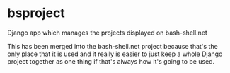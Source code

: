bsproject
=========

Django app which manages the projects displayed on bash-shell.net

This has been merged into the bash-shell.net project because that's the only
place that it is used and it really is easier to just keep a whole Django project
together as one thing if that's always how it's going to be used.
